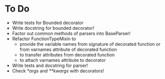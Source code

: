 # To Do
- Write tests for Bounded decorator
- Write docstring for bounded decorator!
- Factor out common methods of parsers into BaseParser!
- Refactor FunctionTypeMixin to
  - provide the variable names from signature of decorated function or from varnames attribute of decorated function
  - to transfer attributes from decorated function
  - to attach varnames attribute to decorator
- Write tests and docstring for parser!
- Check _*args_ and _**kwargs_ with decorators!
